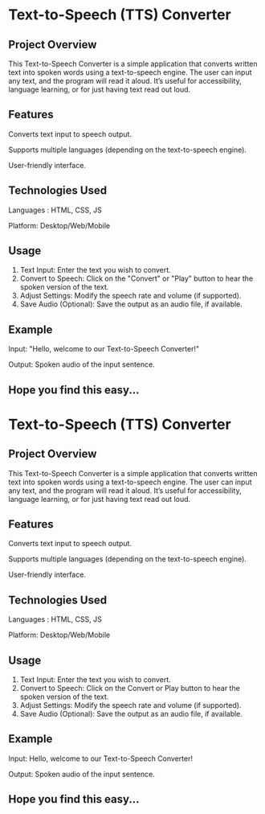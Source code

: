 # Text-to-Speech (TTS) Converter

## Project Overview
This Text-to-Speech Converter is a simple application that converts written text into spoken words using a text-to-speech engine. 
The user can input any text, and the program will read it aloud. It’s useful for accessibility, language learning, or for just having text read out loud.


## Features
Converts text input to speech output.

Supports multiple languages (depending on the text-to-speech engine).

User-friendly interface.


## Technologies Used
Languages : HTML, CSS, JS

Platform: Desktop/Web/Mobile


## Usage
1. Text Input: Enter the text you wish to convert.
2. Convert to Speech: Click on the "Convert" or "Play" button to hear the spoken version of the text.
3. Adjust Settings: Modify the speech rate and volume (if supported).
4. Save Audio (Optional): Save the output as an audio file, if available.


## Example
Input: "Hello, welcome to our Text-to-Speech Converter!"

Output: Spoken audio of the input sentence.


## Hope you find this easy...

# Text-to-Speech (TTS) Converter

## Project Overview
This Text-to-Speech Converter is a simple application that converts written text into spoken words using a text-to-speech engine. 
The user can input any text, and the program will read it aloud. It’s useful for accessibility, language learning, or for just having text read out loud.


## Features
Converts text input to speech output.

Supports multiple languages (depending on the text-to-speech engine).

User-friendly interface.


## Technologies Used
Languages : HTML, CSS, JS

Platform: Desktop/Web/Mobile


## Usage
1. Text Input: Enter the text you wish to convert.
2. Convert to Speech: Click on the Convert or Play button to hear the spoken version of the text.
3. Adjust Settings: Modify the speech rate and volume (if supported).
4. Save Audio (Optional): Save the output as an audio file, if available.


## Example
Input: Hello, welcome to our Text-to-Speech Converter!

Output: Spoken audio of the input sentence.


## Hope you find this easy...

